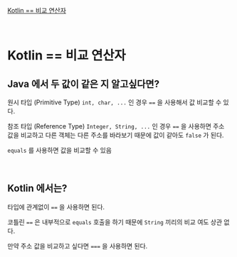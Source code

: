 [Kotlin == 비교 연산자](#Kotlin-==-비교-연산자)

<br>

# Kotlin == 비교 연산자

## Java 에서 두 값이 같은 지 알고싶다면?

원시 타입 (Primitive Type) `int, char, ...` 인 경우 `==` 을 사용해서 값 비교할 수 있다.

참조 타입 (Reference Type) `Integer, String, ...` 인 경우 `==` 을 사용하면 주소 값을 비교하고 다른 객체는 다른 주소를 바라보기 때문에 값이 같아도 `false` 가 된다.

`equals` 를 사용하면 값을 비교할 수 있음

<br>

## Kotlin 에서는?

타입에 관계없이 `==` 을 사용하면 된다.

코틀린 `==` 은 내부적으로 `equals` 호출을 하기 때문에 `String` 끼리의 비교 여도 상관 없다.

만약 주소 값을 비교하고 싶다면 `===` 을 사용하면 된다.
